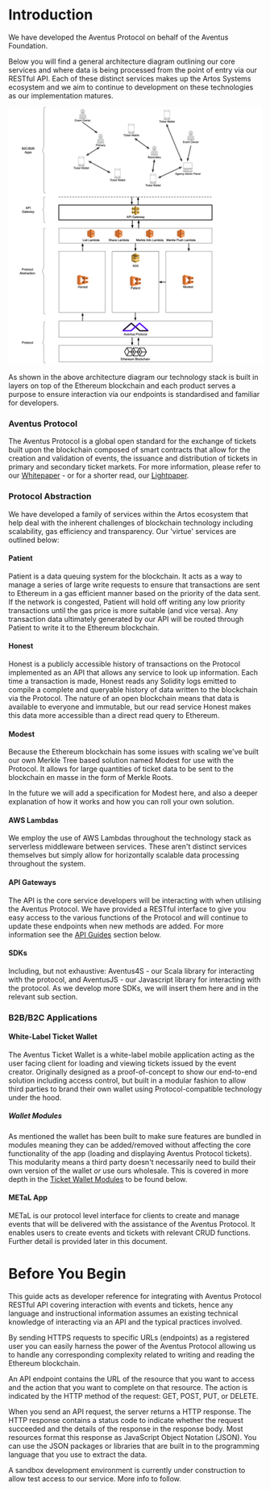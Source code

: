 # Introduction

We have developed the Aventus Protocol on behalf of the Aventus Foundation.

Below you will find a general architecture diagram outlining our core services and where data is being processed from the point of entry via our RESTful API. Each of these distinct services makes up the Artos Systems ecosystem and we aim to continue to development on these technologies as our implementation matures.

![big](images/architecture-diagram-aws.png)

As shown in the above architecture diagram our technology stack is built in layers on top of the Ethereum blockchain and each product serves a purpose to ensure interaction via our endpoints is standardised and familiar for developers.

### Aventus Protocol

The Aventus Protocol is a global open standard for the exchange of tickets built upon the blockchain composed of smart contracts that allow for the creation and validation of events, the issuance and distribution of tickets in primary and secondary ticket markets. For more information, please refer to our [Whitepaper](https://aventus.io/doc/whitepaper.pdf) - or for a shorter read, our [Lightpaper](https://aventus.io/doc/lightpaper.pdf).

### Protocol Abstraction

We have developed a family of services within the Artos ecosystem that help deal with the inherent challenges of blockchain technology including scalability, gas efficiency and transparency. Our 'virtue' services are outlined below:

#### Patient

Patient is a data queuing system for the blockchain. It acts as a way to manage a series of large write requests to ensure that transactions are sent to Ethereum in a gas efficient manner based on the priority of the data sent. If the network is congested, Patient will hold off writing any low priority transactions until the gas price is more suitable (and vice versa). Any transaction data ultimately generated by our API will be routed through Patient to write it to the Ethereum blockchain.

#### Honest

Honest is a publicly accessible history of transactions on the Protocol implemented as an API that allows any service to look up information. Each time a transaction is made, Honest reads any Solidity logs emitted to compile a complete and queryable history of data written to the blockchain via the Protocol. The nature of an open blockchain means that data is available to everyone and immutable, but our read service Honest makes this data more accessible than a direct read query to Ethereum.

#### Modest

Because the Ethereum blockchain has some issues with scaling we've built our own Merkle Tree based solution named Modest for use with the Protocol. It allows for large quantities of ticket data to be sent to the blockchain en masse in the form of Merkle Roots.

<aside class="notice">In the future we will add a specification for Modest here, and also a deeper explanation of how it works and how you can roll your own solution.</aside>

#### AWS Lambdas

We employ the use of AWS Lambdas throughout the technology stack as serverless middleware between services. These aren't distinct services themselves but simply allow for horizontally scalable data processing throughout the system.

#### API Gateways

The API is the core service developers will be interacting with when utilising the Aventus Protocol. We have provided a RESTful interface to give you easy access to the various functions of the Protocol and will continue to update these endpoints when new methods are added. For more information see the [API Guides](#api-guides) section below.

#### SDKs

Including, but not exhaustive: Aventus4S - our Scala library for interacting with the protocol, and AventusJS - our Javascript library for interacting with the protocol. As we develop more SDKs, we will insert them here and in the relevant sub section.

### B2B/B2C Applications

#### White-Label Ticket Wallet

The Aventus Ticket Wallet is a white-label mobile application acting as the user facing client for loading and viewing tickets issued by the event creator. Originally designed as a proof-of-concept to show our end-to-end solution including access control, but built in a modular fashion to allow third parties to brand their own wallet using Protocol-compatible technology under the hood.

##### Wallet Modules

As mentioned the wallet has been built to make sure features are bundled in modules meaning they can be added/removed without affecting the core functionality of the app (loading and displaying Aventus Protocol tickets). This modularity means a third party doesn't necessarily need to build their own version of the wallet _or_ use ours wholesale. This is covered in more depth in the [Ticket Wallet Modules](#ticket-wallet-modules) to be found below.

#### METaL App

METaL is our protocol level interface for clients to create and manage events that will be delivered with the assistance of the Aventus Protocol. It enables users to create events and tickets with relevant CRUD functions. Further detail is provided later in this document.

# Before You Begin

This guide acts as developer reference for integrating with Aventus Protocol RESTful API covering interaction with events and tickets, hence any language and instructional information assumes an existing technical knowledge of interacting via an API and the typical practices involved.

By sending HTTPS requests to specific URLs (endpoints) as a registered user you can easily harness the power of the Aventus Protocol allowing us to handle any corresponding complexity related to writing and reading the Ethereum blockchain.

An API endpoint contains the URL of the resource that you want to access and the action that you want to complete on that resource. The action is indicated by the HTTP method of the request: GET, POST, PUT, or DELETE.

When you send an API request, the server returns a HTTP response. The HTTP response contains a status code to indicate whether the request succeeded and the details of the response in the response body. Most resources format this response as JavaScript Object Notation (JSON). You can use the JSON packages or libraries that are built in to the programming language that you use to extract the data.

<aside class="notice">A sandbox development environment is currently under construction to allow test access to our service. More info to follow.</aside>
